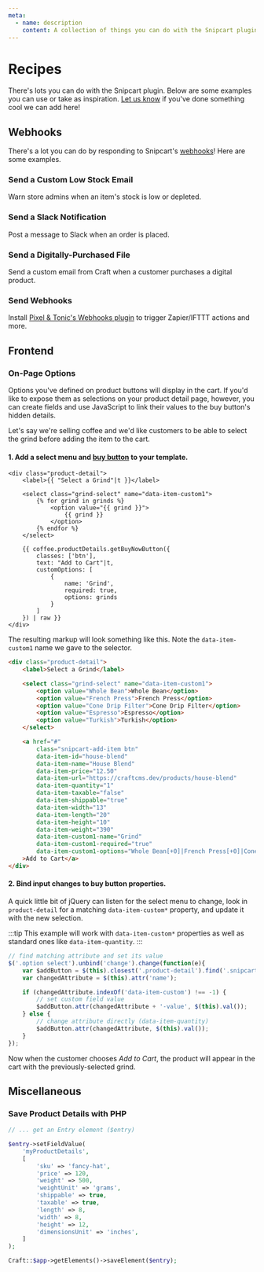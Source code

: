 ```yaml
---
meta:
  - name: description
    content: A collection of things you can do with the Snipcart plugin.
---
```


# Recipes

There's lots you can do with the Snipcart plugin. Below are some examples you can use or take as inspiration. [Let us know](mailto:support@workingconcept.com) if you've done something cool we can add here!

## Webhooks

There's a lot you can do by responding to Snipcart's [webhooks](/webhooks/when.md)! Here are some examples.

### Send a Custom Low Stock Email

Warn store admins when an item's stock is low or depleted.

### Send a Slack Notification

Post a message to Slack when an order is placed.

### Send a Digitally-Purchased File

Send a custom email from Craft when a customer purchases a digital product.

### Send Webhooks

Install [Pixel & Tonic's Webhooks plugin](https://github.com/craftcms/webhooks) to trigger Zapier/IFTTT actions and more.

## Frontend

### On-Page Options

Options you've defined on product buttons will display in the cart. If you'd like to expose them as selections on your product detail page, however, you can create fields and use JavaScript to link their values to the buy button's hidden details.

Let's say we're selling coffee and we'd like customers to be able to select the grind before adding the item to the cart.

#### 1. Add a select menu and [buy button](/templating/fields.md) to your template.

```twig
<div class="product-detail">
    <label>{{ "Select a Grind"|t }}</label>

    <select class="grind-select" name="data-item-custom1">
        {% for grind in grinds %}
            <option value="{{ grind }}">
                {{ grind }}
            </option>
        {% endfor %}
    </select>

    {{ coffee.productDetails.getBuyNowButton({
        classes: ['btn'],
        text: "Add to Cart"|t,
        customOptions: [
            {
                name: 'Grind',
                required: true,
                options: grinds
            }
        ]
    }) | raw }}
</div>
```

The resulting markup will look something like this. Note the `data-item-custom1` name we gave to the selector.

```html
<div class="product-detail">
    <label>Select a Grind</label>

    <select class="grind-select" name="data-item-custom1">
        <option value="Whole Bean">Whole Bean</option>
        <option value="French Press">French Press</option>
        <option value="Cone Drip Filter">Cone Drip Filter</option>
        <option value="Espresso">Espresso</option>
        <option value="Turkish">Turkish</option>
    </select>

    <a href="#"
        class="snipcart-add-item btn"
        data-item-id="house-blend"
        data-item-name="House Blend"
        data-item-price="12.50"
        data-item-url="https://craftcms.dev/products/house-blend"
        data-item-quantity="1"
        data-item-taxable="false"
        data-item-shippable="true"
        data-item-width="13"
        data-item-length="20"
        data-item-height="10"
        data-item-weight="390"
        data-item-custom1-name="Grind" 
        data-item-custom1-required="true" 
        data-item-custom1-options="Whole Bean[+0]|French Press[+0]|Cone Drip Filter[+0]|Espresso[+0]|Turkish[+0]"
    >Add to Cart</a>
</div>
```

#### 2. Bind input changes to buy button properties.

A quick little bit of jQuery can listen for the select menu to change, look in `product-detail` for a matching `data-item-custom*` property, and update it with the new selection.

:::tip
This example will work with `data-item-custom*` properties as well as standard ones like `data-item-quantity`.
:::

```js
// find matching attribute and set its value
$('.option select').unbind('change').change(function(e){
    var $addButton = $(this).closest('.product-detail').find('.snipcart-add-item');
    var changedAttribute = $(this).attr('name');

    if (changedAttribute.indexOf('data-item-custom') !== -1) {
        // set custom field value
        $addButton.attr(changedAttribute + '-value', $(this).val());
    } else {
        // change attribute directly (data-item-quantity)
        $addButton.attr(changedAttribute, $(this).val());
    }
});
```

Now when the customer chooses _Add to Cart_, the product will appear in the cart with the previously-selected grind.

## Miscellaneous

### Save Product Details with PHP

```php
// ... get an Entry element ($entry)

$entry->setFieldValue(
    'myProductDetails',
    [
        'sku' => 'fancy-hat',
        'price' => 120,
        'weight' => 500,
        'weightUnit' => 'grams',
        'shippable' => true,
        'taxable' => true,
        'length' => 8,
        'width' => 8,
        'height' => 12,
        'dimensionsUnit' => 'inches',
    ]
);

Craft::$app->getElements()->saveElement($entry);
```
